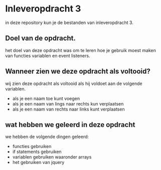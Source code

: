 # Inleveropdracht 3
in deze repository kun je de bestanden van inleveropdracht 3.
## Doel van de opdracht.
het doel van deze opdracht was om te leren hoe je gebruik moest maken van functies variablen en event listeners.
## Wanneer zien we deze opdracht als voltooid?
wij zien deze opdracht als voltooid als hij voldoet aan de volgende variablen.
* als je een naam toe kunt voegen
* als je een naam van lings naar rechts kun verplaatsen
* als je een naam van rechts naar links kunt verplaatsen

## wat hebben we geleerd in deze opdracht
we hebben de volgende dingen geleerd:
* functies gebruiken
* if statements gebruiken
* variablen gebruiken waaronder arrays
* het gebruiken van jquery
